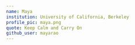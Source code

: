 ```yaml
---
name: Maya
institution: University of California, Berkeley
profile_pic: maya.png
quote: Keep Calm and Carry On
github_user: mayarao
---
```

